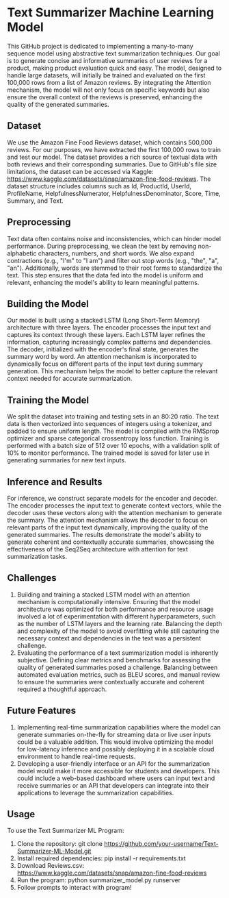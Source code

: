 # Text Summarizer Machine Learning Model
This GitHub project is dedicated to implementing a many-to-many sequence model using abstractive text summarization techniques. Our goal is to generate concise and informative summaries of user reviews for a product, making product evaluation quick and easy. The model, designed to handle large datasets, will initially be trained and evaluated on the first 100,000 rows from a list of Amazon reviews. By integrating the Attention mechanism, the model will not only focus on specific keywords but also ensure the overall context of the reviews is preserved, enhancing the quality of the generated summaries.

## Dataset
We use the Amazon Fine Food Reviews dataset, which contains 500,000 reviews. For our purposes, we have extracted the first 100,000 rows to train and test our model. The dataset provides a rich source of textual data with both reviews and their corresponding summaries. Due to GitHub's file size limitations, the dataset can be accessed via Kaggle: https://www.kaggle.com/datasets/snap/amazon-fine-food-reviews. The dataset structure includes columns such as Id, ProductId, UserId, ProfileName, HelpfulnessNumerator, HelpfulnessDenominator, Score, Time, Summary, and Text.

## Preprocessing
Text data often contains noise and inconsistencies, which can hinder model performance. During preprocessing, we clean the text by removing non-alphabetic characters, numbers, and short words. We also expand contractions (e.g., "I'm" to "I am") and filter out stop words (e.g., "the", "a", "an"). Additionally, words are stemmed to their root forms to standardize the text. This step ensures that the data fed into the model is uniform and relevant, enhancing the model's ability to learn meaningful patterns.

## Building the Model
Our model is built using a stacked LSTM (Long Short-Term Memory) architecture with three layers. The encoder processes the input text and captures its context through these layers. Each LSTM layer refines the information, capturing increasingly complex patterns and dependencies. The decoder, initialized with the encoder's final state, generates the summary word by word. An attention mechanism is incorporated to dynamically focus on different parts of the input text during summary generation. This mechanism helps the model to better capture the relevant context needed for accurate summarization.

## Training the Model
We split the dataset into training and testing sets in an 80:20 ratio. The text data is then vectorized into sequences of integers using a tokenizer, and padded to ensure uniform length. The model is compiled with the RMSprop optimizer and sparse categorical crossentropy loss function. Training is performed with a batch size of 512 over 10 epochs, with a validation split of 10% to monitor performance. The trained model is saved for later use in generating summaries for new text inputs.

## Inference and Results
For inference, we construct separate models for the encoder and decoder. The encoder processes the input text to generate context vectors, while the decoder uses these vectors along with the attention mechanism to generate the summary. The attention mechanism allows the decoder to focus on relevant parts of the input text dynamically, improving the quality of the generated summaries. The results demonstrate the model's ability to generate coherent and contextually accurate summaries, showcasing the effectiveness of the Seq2Seq architecture with attention for text summarization tasks.

## Challenges
1. Building and training a stacked LSTM model with an attention mechanism is computationally intensive. Ensuring that the model architecture was optimized for both performance and resource usage involved a lot of experimentation with different hyperparameters, such as the number of LSTM layers and the learning rate. Balancing the depth and complexity of the model to avoid overfitting while still capturing the necessary context and dependencies in the text was a persistent challenge.
2. Evaluating the performance of a text summarization model is inherently subjective. Defining clear metrics and benchmarks for assessing the quality of generated summaries posed a challenge. Balancing between automated evaluation metrics, such as BLEU scores, and manual review to ensure the summaries were contextually accurate and coherent required a thoughtful approach.

## Future Features
1. Implementing real-time summarization capabilities where the model can generate summaries on-the-fly for streaming data or live user inputs could be a valuable addition. This would involve optimizing the model for low-latency inference and possibly deploying it in a scalable cloud environment to handle real-time requests.
2. Developing a user-friendly interface or an API for the summarization model would make it more accessible for students and developers. This could include a web-based dashboard where users can input text and receive summaries or an API that developers can integrate into their applications to leverage the summarization capabilities.

## Usage
To use the Text Summarizer ML Program:
1. Clone the repository: git clone https://github.com/your-username/Text-Summarizer-ML-Model.git
2. Install required dependencies: pip install -r requirements.txt
3. Download Reviews.csv: https://www.kaggle.com/datasets/snap/amazon-fine-food-reviews
4. Run the program: python summarizer_model.py runserver
5. Follow prompts to interact with program!
